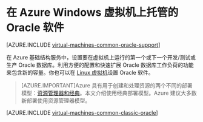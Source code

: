 <properties
	pageTitle="Windows 虚拟机上的 Oracle | Azure"
	description="查找介绍如何在基于 Windows 的 Azure 虚拟机上设置 Oracle 软件的文章。"
	services="virtual-machines-windows"
	documentationCenter=""
	authors="rickstercdn"
	manager="timlt"
	editor=""
	tags="azure-service-management"/>

<tags
	ms.service="virtual-machines-windows"
	ms.date="01/12/2016"
	wacn.date="03/03/2016"/>

# 在 Azure Windows 虚拟机上托管的 Oracle 软件

[AZURE.INCLUDE [virtual-machines-common-oracle-support](../includes/virtual-machines-common-oracle-support.md)]

在 Azure 基础结构服务中，设置要在虚拟机上运行的第一个或下一个开发/测试或生产 Oracle 数据库。利用方便的配置和快速扩展 Oracle 数据库工作负荷的功能来包含新的容量。你也可以在 [Linux 虚拟机](/documentation/articles/virtual-machines-linux-classic-oracle)设置 Oracle 软件。

> [AZURE.IMPORTANT]Azure 具有用于创建和处理资源的两个不同的部署模型：[资源管理器和经典](/documentation/articles/resource-manager-deployment-model)。本文介绍使用经典部署模型。Azure 建议大多数新部署使用资源管理器模型。

[AZURE.INCLUDE [virtual-machines-common-classic-oracle](../includes/virtual-machines-common-classic-oracle.md)]

<!---HONumber=82-->